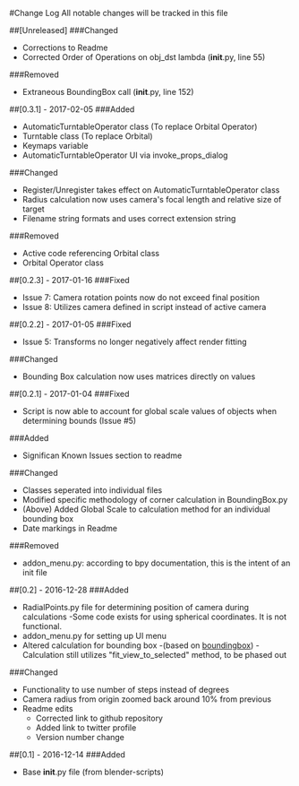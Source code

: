 #Change Log
All notable changes will be tracked in this file

##[Unreleased]
###Changed
- Corrections to Readme
- Corrected Order of Operations on obj_dst lambda (__init__.py, line 55)

###Removed
- Extraneous BoundingBox call (__init__.py, line 152)

##[0.3.1] - 2017-02-05
###Added
- AutomaticTurntableOperator class (To replace Orbital Operator)
- Turntable class (To replace Orbital)
- Keymaps variable
- AutomaticTurntableOperator UI via invoke_props_dialog

###Changed
- Register/Unregister takes effect on AutomaticTurntableOperator class
- Radius calculation now uses camera's focal length and relative size of target
- Filename string formats and uses correct extension string

###Removed
- Active code referencing Orbital class
- Orbital Operator class

##[0.2.3] - 2017-01-16
###Fixed
- Issue 7: Camera rotation points now do not exceed final position
- Issue 8: Utilizes camera defined in script instead of active camera

##[0.2.2] - 2017-01-05
###Fixed
- Issue 5: Transforms no longer negatively affect render fitting

###Changed
- Bounding Box calculation now uses matrices directly on values

##[0.2.1] - 2017-01-04 
###Fixed
- Script is now able to account for global scale values of objects when determining bounds (Issue #5)

###Added
- Significan Known Issues section to readme

###Changed
- Classes seperated into individual files
- Modified specific methodology of corner calculation in BoundingBox.py
- (Above) Added Global Scale to calculation method for an individual bounding box
- Date markings in Readme

###Removed
- addon_menu.py: according to bpy documentation, this is the intent of an init file

##[0.2] - 2016-12-28
###Added
- RadialPoints.py file for determining position of camera during calculations
	-Some code exists for using spherical coordinates. It is not functional.
- addon_menu.py for setting up UI menu
- Altered calculation for bounding box 
	-(based on [boundingbox](https://github.com/ibbolia/blender-scripts/))
	-Calculation still utilizes "fit_view_to_selected" method, to be phased out

###Changed
- Functionality to use number of steps instead of degrees
- Camera radius from origin zoomed back around 10% from previous 
- Readme edits
	- Corrected link to github repository
	- Added link to twitter profile
	- Version number change


##[0.1] - 2016-12-14
###Added
- Base __init__.py file (from blender-scripts)